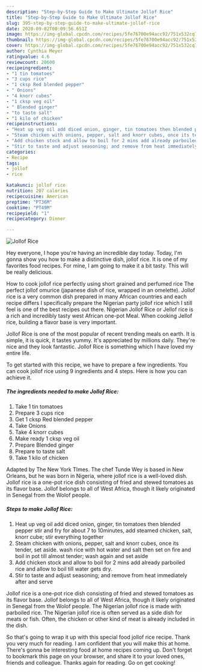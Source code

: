 ```yaml
---
description: "Step-by-Step Guide to Make Ultimate Jollof Rice"
title: "Step-by-Step Guide to Make Ultimate Jollof Rice"
slug: 395-step-by-step-guide-to-make-ultimate-jollof-rice
date: 2020-09-02T00:09:56.651Z
image: https://img-global.cpcdn.com/recipes/5fe76700e94acc92/751x532cq70/jollof-rice-recipe-main-photo.jpg
thumbnail: https://img-global.cpcdn.com/recipes/5fe76700e94acc92/751x532cq70/jollof-rice-recipe-main-photo.jpg
cover: https://img-global.cpcdn.com/recipes/5fe76700e94acc92/751x532cq70/jollof-rice-recipe-main-photo.jpg
author: Cynthia Meyer
ratingvalue: 4.6
reviewcount: 20600
recipeingredient:
- "1 tin tomatoes"
- "3 cups rice"
- "1 cksp Red blended pepper"
- " Onions"
- "4 knorr cubes"
- "1 cksp veg oil"
- " Blended ginger"
- "to taste salt"
- "1 kilo of chicken"
recipeinstructions:
- "Heat up veg oil add diced onion, ginger, tin tomatoes then blended pepper stir and fry for about 7 to 10minutes, add steamed chicken, salt, knorr cube; stir everything together"
- "Steam chicken with onions, pepper, salt and knorr cubes, once its tender, set aside. wash rice with hot water and salt then set on fire and boil in pot till almost tender; wash again and set aside"
- "Add chicken stock and allow to boil for 2 mins add already parboiled rice and allow to boil till water gets dry."
- "Stir to taste and adjust seasoning; and remove from heat immediately after and serve"
categories:
- Recipe
tags:
- jollof
- rice

katakunci: jollof rice 
nutrition: 207 calories
recipecuisine: American
preptime: "PT36M"
cooktime: "PT49M"
recipeyield: "1"
recipecategory: Dinner

---
```



![Jollof Rice](https://img-global.cpcdn.com/recipes/5fe76700e94acc92/751x532cq70/jollof-rice-recipe-main-photo.jpg)

Hey everyone, I hope you're having an incredible day today. Today, I'm gonna show you how to make a distinctive dish, jollof rice. It is one of my favorites food recipes. For mine, I am going to make it a bit tasty. This will be really delicious.

How to cook jollof rice perfectly using short grained and perfumed rice The perfect jollof omurice (japanese dish of rice, wrapped in an omelette). Jollof rice is a very common dish prepared in many African countries and each recipe differs I specifically prepare the Nigerian party jollof rice which I still feel is one of the best recipes out there. Nigerian Jollof Rice or Jellof rice is a rich and incredibly tasty west African one-pot Meal. When cooking Jellof rice, building a flavor base is very important.

Jollof Rice is one of the most popular of recent trending meals on earth. It is simple, it is quick, it tastes yummy. It's appreciated by millions daily. They're nice and they look fantastic. Jollof Rice is something which I have loved my entire life.


To get started with this recipe, we have to prepare a few ingredients. You can cook jollof rice using 9 ingredients and 4 steps. Here is how you can achieve it.

<!--inarticleads1-->

##### The ingredients needed to make Jollof Rice:

1. Take 1 tin tomatoes
1. Prepare 3 cups rice
1. Get 1 cksp Red blended pepper
1. Take  Onions
1. Take 4 knorr cubes
1. Make ready 1 cksp veg oil
1. Prepare  Blended ginger
1. Prepare to taste salt
1. Take 1 kilo of chicken


Adapted by The New York TImes. The chef Tunde Wey is based in New Orleans, but he was born in Nigeria, where jollof rice is a well-loved dish. Jollof rice is a one-pot rice dish consisting of fried and stewed tomatoes as its flavor base. Jollof belongs to all of West Africa, though it likely originated in Senegal from the Wolof people. 

<!--inarticleads2-->

##### Steps to make Jollof Rice:

1. Heat up veg oil add diced onion, ginger, tin tomatoes then blended pepper stir and fry for about 7 to 10minutes, add steamed chicken, salt, knorr cube; stir everything together
1. Steam chicken with onions, pepper, salt and knorr cubes, once its tender, set aside. wash rice with hot water and salt then set on fire and boil in pot till almost tender; wash again and set aside
1. Add chicken stock and allow to boil for 2 mins add already parboiled rice and allow to boil till water gets dry.
1. Stir to taste and adjust seasoning; and remove from heat immediately after and serve


Jollof rice is a one-pot rice dish consisting of fried and stewed tomatoes as its flavor base. Jollof belongs to all of West Africa, though it likely originated in Senegal from the Wolof people. The Nigerian jollof rice is made with parboiled rice. The Nigerian jollof rice is often served as a side dish for meats or fish. Often, the chicken or other kind of meat is already included in the dish. 

So that's going to wrap it up with this special food jollof rice recipe. Thank you very much for reading. I am confident that you will make this at home. There's gonna be interesting food at home recipes coming up. Don't forget to bookmark this page on your browser, and share it to your loved ones, friends and colleague. Thanks again for reading. Go on get cooking!
